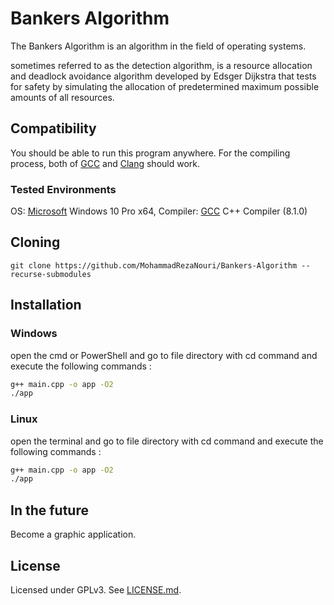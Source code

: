 # Bankers Algorithm
The Bankers Algorithm is an algorithm in the field of operating systems.

sometimes referred to as the detection algorithm, is a resource allocation and deadlock avoidance algorithm developed by Edsger Dijkstra that tests for safety by simulating the allocation of predetermined maximum possible amounts of all resources.
## Compatibility
You should be able to run this program anywhere. For the compiling process, both of [GCC](https://gcc.gnu.org/) and [Clang](https://clang.llvm.org/) should work.
### Tested Environments
OS:  [Microsoft](https://www.microsoft.com/uk-ua/) Windows 10 Pro x64, Compiler: [GCC](https://gcc.gnu.org/) C++ Compiler (8.1.0)
## Cloning
```
git clone https://github.com/MohammadRezaNouri/Bankers-Algorithm --recurse-submodules
```
## Installation
### Windows
open the cmd or PowerShell and go to file directory with cd command and execute the following commands :
```bash
g++ main.cpp -o app -O2
./app
```
### Linux
open the terminal and go to file directory with cd command and execute the following commands :
```bash
g++ main.cpp -o app -O2
./app
```
## In the future
Become a graphic application.
## License
Licensed under GPLv3. See [LICENSE.md](https://github.com/MohammadRezaNouri/Bankers-Algorithm/blob/master/LICENSE.md).
